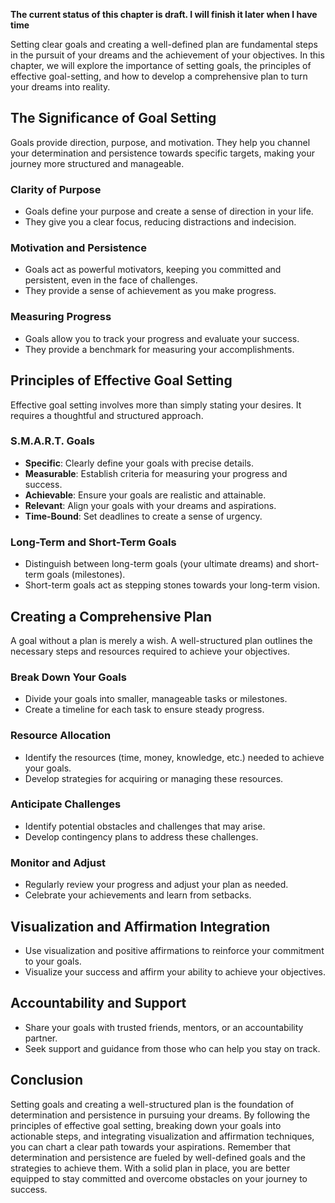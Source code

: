 **The current status of this chapter is draft. I will finish it later when I have time**

Setting clear goals and creating a well-defined plan are fundamental steps in the pursuit of your dreams and the achievement of your objectives. In this chapter, we will explore the importance of setting goals, the principles of effective goal-setting, and how to develop a comprehensive plan to turn your dreams into reality.

The Significance of Goal Setting
--------------------------------

Goals provide direction, purpose, and motivation. They help you channel your determination and persistence towards specific targets, making your journey more structured and manageable.

### **Clarity of Purpose**

* Goals define your purpose and create a sense of direction in your life.
* They give you a clear focus, reducing distractions and indecision.

### **Motivation and Persistence**

* Goals act as powerful motivators, keeping you committed and persistent, even in the face of challenges.
* They provide a sense of achievement as you make progress.

### **Measuring Progress**

* Goals allow you to track your progress and evaluate your success.
* They provide a benchmark for measuring your accomplishments.

Principles of Effective Goal Setting
------------------------------------

Effective goal setting involves more than simply stating your desires. It requires a thoughtful and structured approach.

### **S.M.A.R.T. Goals**

* **Specific**: Clearly define your goals with precise details.
* **Measurable**: Establish criteria for measuring your progress and success.
* **Achievable**: Ensure your goals are realistic and attainable.
* **Relevant**: Align your goals with your dreams and aspirations.
* **Time-Bound**: Set deadlines to create a sense of urgency.

### **Long-Term and Short-Term Goals**

* Distinguish between long-term goals (your ultimate dreams) and short-term goals (milestones).
* Short-term goals act as stepping stones towards your long-term vision.

Creating a Comprehensive Plan
-----------------------------

A goal without a plan is merely a wish. A well-structured plan outlines the necessary steps and resources required to achieve your objectives.

### **Break Down Your Goals**

* Divide your goals into smaller, manageable tasks or milestones.
* Create a timeline for each task to ensure steady progress.

### **Resource Allocation**

* Identify the resources (time, money, knowledge, etc.) needed to achieve your goals.
* Develop strategies for acquiring or managing these resources.

### **Anticipate Challenges**

* Identify potential obstacles and challenges that may arise.
* Develop contingency plans to address these challenges.

### **Monitor and Adjust**

* Regularly review your progress and adjust your plan as needed.
* Celebrate your achievements and learn from setbacks.

Visualization and Affirmation Integration
-----------------------------------------

* Use visualization and positive affirmations to reinforce your commitment to your goals.
* Visualize your success and affirm your ability to achieve your objectives.

Accountability and Support
--------------------------

* Share your goals with trusted friends, mentors, or an accountability partner.
* Seek support and guidance from those who can help you stay on track.

Conclusion
----------

Setting goals and creating a well-structured plan is the foundation of determination and persistence in pursuing your dreams. By following the principles of effective goal setting, breaking down your goals into actionable steps, and integrating visualization and affirmation techniques, you can chart a clear path towards your aspirations. Remember that determination and persistence are fueled by well-defined goals and the strategies to achieve them. With a solid plan in place, you are better equipped to stay committed and overcome obstacles on your journey to success.

